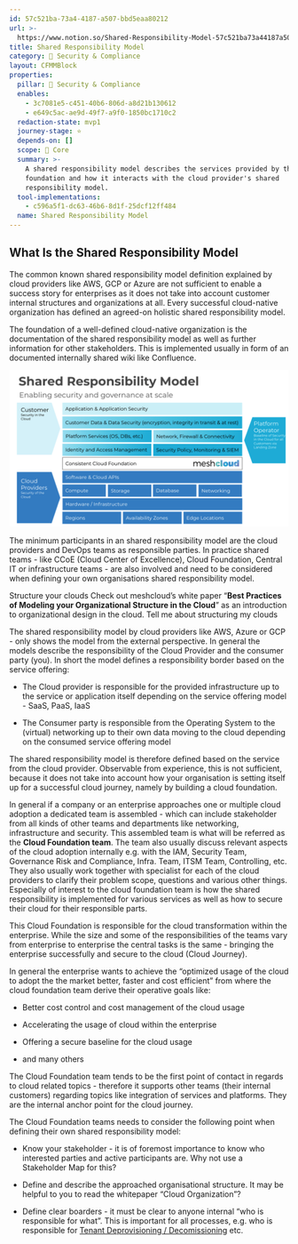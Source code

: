 ```yaml
---
id: 57c521ba-73a4-4187-a507-bbd5eaa80212
url: >-
  https://www.notion.so/Shared-Responsibility-Model-57c521ba73a44187a507bbd5eaa80212
title: Shared Responsibility Model
category: 🔖 Security & Compliance
layout: CFMMBlock
properties:
  pillar: 🔖 Security & Compliance
  enables:
    - 3c7081e5-c451-40b6-806d-a8d21b130612
    - e649c5ac-ae9d-49f7-a9f0-1850bc1710c2
  redaction-state: mvp1
  journey-stage: ⭐️
  depends-on: []
  scope: 🏢 Core
  summary: >-
    A shared responsibility model describes the services provided by the cloud
    foundation and how it interacts with the cloud provider's shared
    responsibility model.
  tool-implementations:
    - c596a5f1-dc63-46b6-8d1f-25dcf12ff484
  name: Shared Responsibility Model
---
```


## What Is the Shared Responsibility Model

The common known shared responsibility model definition explained by cloud providers like AWS, GCP or Azure are not sufficient to enable a success story for enterprises as it does not take into account customer internal structures and organizations at all. Every successful cloud-native organization has defined an agreed-on holistic shared responsibility model.

The foundation of a well-defined cloud-native organization is the documentation of the shared responsibility model as well as further information for other stakeholders. This is implemented usually in form of an documented internally shared wiki like Confluence.

![image-a225542d-2bd5-434a-a62d-c469db0f453a](./a225542d-2bd5-434a-a62d-c469db0f453a.png)

The minimum participants in an shared responsibility model are the cloud providers and DevOps teams as responsible parties. In practice shared teams - like CCoE (Cloud Center of Excellence), Cloud Foundation, Central IT or infrastructure teams - are also involved and need to be considered when defining your own organisations shared responsibility model.

<!--notion-markdown-cms:raw-->
<CallToAction>
  <CtaHeader>Structure your clouds</CtaHeader>
  <CtaText>Check out meshcloud’s white paper “<b>Best Practices of Modeling your Organizational Structure in the Cloud</b>” as an introduction to organizational design in the cloud.</CtaText>
  <CtaButton class="btn-primary" url="https://www.meshcloud.io/best-practices-organizational-structure-in-the-cloud/">Tell me about structuring my clouds</CtaButton>
</CallToAction>

The shared responsibility model by cloud providers like AWS, Azure or GCP - only shows the model from the external perspective. In general the models describe the responsibility of the Cloud Provider and the consumer party (you). In short the model defines a responsibility border based on the service offering:

- The Cloud provider is responsible for the provided infrastructure up to the service or application itself depending on the service offering model - SaaS, PaaS, IaaS

- The Consumer party is responsible from the Operating System to the (virtual) networking up to their own data moving to the cloud depending on the consumed service offering model

The shared responsibility model is therefore defined based on the service from the cloud provider. Observable from experience, this is not sufficient, because it does not take into account how your organisation is setting itself up for a successful cloud journey, namely by building a cloud foundation.



In general if a company or an enterprise approaches one or multiple cloud adoption a dedicated team is assembled - which can include stakeholder from all kinds of other teams and departments like networking, infrastructure and security. This assembled team is what will be referred as the **Cloud Foundation team**. The team also usually discuss relevant aspects of the cloud adoption internally e.g. with the IAM, Security Team, Governance Risk and Compliance, Infra. Team, ITSM Team, Controlling, etc. They also usually work together with specialist for each of the cloud providers to clarify their problem scope, questions and various other things. Especially of interest to the cloud foundation team is how the shared responsibility is implemented for various services as well as how to secure their cloud for their responsible parts.

This Cloud Foundation is responsible for the cloud transformation within the enterprise. While the size and some of the responsibilities of the teams vary from enterprise to enterprise the central tasks is the same - bringing the enterprise successfully and secure to the cloud (Cloud Journey).

In general the enterprise wants to achieve the “optimized usage of the cloud to adopt the the market better, faster and cost efficient” from where the cloud foundation team derive their operative goals like:

- Better cost control and cost management of the cloud usage

- Accelerating the usage of cloud within the enterprise

- Offering a secure baseline for the cloud usage

- and many others



The Cloud Foundation team tends to be the first point of contact in regards to cloud related topics - therefore it supports other teams (their internal customers) regarding topics like integration of services and platforms. They are the internal anchor point for the cloud journey.



The Cloud Foundation teams needs to consider the following point when defining their own shared responsibility model:

- Know your stakeholder - it is of foremost importance to know who interested parties and active participants are. Why not use a Stakeholder Map for this?

- Define and describe the approached organisational structure. It may be helpful to you to read the whitepaper “Cloud Organization”?

- Define clear boarders - it must be clear to anyone internal “who is responsible for what”. This is important for all processes, e.g. who is responsible for [Tenant Deprovisioning / Decomissioning](/maturity-model/tenant-management/tenant-deprovisioning-decomissioning.md) etc.

